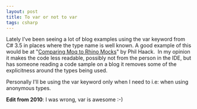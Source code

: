 ```yaml
---
layout: post
title: To var or not to var
tags: csharp
---
```


Lately I&#39;ve been seeing a lot of blog examples using the var keyword
from C# 3.5 in places where the type name is well known. A good example
of this would be at &quot;[Comparing Moq to Rhino Mocks](http://haacked.com/archive/2008/03/23/comparing-moq-to-rhino-mocks.aspx)&quot;
by Phil Haack.&nbsp; In my opinion it makes the code less readable, possibly
not from the person in the IDE, but has someone reading a code sample
on a blog it removes some of the explicitness around the types being
used.

Personally I&#39;ll be using the var keyword only when I need to i.e: when using anonymous types.

**Edit from 2010**: I was wrong, var is awesome :-)

